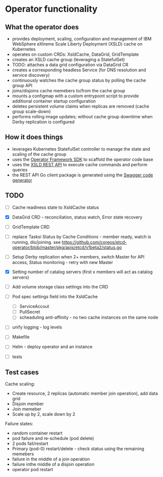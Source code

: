 # Operator functionality

## What the operator does

- provides deployment, scaling, configuration and management of IBM WebSphere eXtreme Scale Liberty Deployment (XSLD) cache on Kubernetes
- operates on custom CRDs: XsldCache, DataGrid, GridTemplate
- creates an XSLD cache group (leveraging a StatefulSet)
- TODO: attaches a data grid configuration via DataGrid CR
- creates a corresponding headless Service (for DNS resolution and service discovery)
- continuously watches the cache group status by polling the cache group API
- joins/disjoins cache memebers to/from the cache group
- mounts a configmap with a custom entrypoint script to provide additional container startup configuration
- deletes persistent volume claims when replicas are removed (cache group scale-down)
- performs rolling image updates; without cache group downtime when Derby replication is configured
 
## How it does things

- leverages Kubernetes StatefulSet controller to manage the state and scaling of the cache group
- uses the [Operator Framework SDK](https://github.com/operator-framework/operator-sdk) to scaffold the operator code base
- uses the [XSLD REST API](https://www.ibm.com/support/knowledgecenter/en/SSTVLU_8.6.1/com.ibm.websphere.extremescale.doc/cxsaccessgridxsldREST.html) to execute cache commands and perform queries
- the REST API Go client package is generated using the [Swagger code generator](https://github.com/swagger-api/swagger-codegen)


## TODO

- [ ] Cache readiness state to XsldCache status
- [x] DataGrid CRD - reconciliation, status watch, Error state recovery
- [ ] GridTemplate CRD 
- [ ] replace Tasksi Status by Cache Conditions - member ready, watch is running, dis/joining. see https://github.com/coreos/etcd-operator/blob/master/pkg/apis/etcd/v1beta2/status.go
- [ ] Setup Derby replication when 2+ members, switch Master for API access, Status monitoring - retry with new Master
- [x] Setting number of catalog servers (first x members will act as catalog servers)
- [ ] Add volume storage class settings into the CRD
- [ ] Pod spec settings field into the XsldCache
    * [ ] ServiceAccout
    * [ ] PullSecret
    * [ ] scheaduling anti-affinity - no two cache instances on the same node
- [ ] unify logging - log levels 
- [ ] Makefile
- [ ] Helm - deploy operator and an instance
- [ ] tests


## Test cases

Cache scaling:

- Create resource, 2 replicas (automatic member join operation), add data grid
- Disjoin member
- Join memeber
- Scale up by 2, scale down by 2

Failure states:

- random container restart
- pod failure and re-schedule (pod delete)
- 2 pods fail/restart
- Primary (pod-0) restart/delete - check status using the remaining memebers
- failure in the middle of a join operation
- failure inthe middle of a disjoin operation
- operator pod restart
